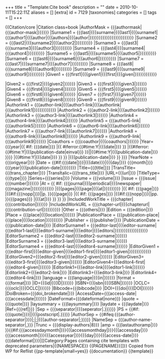 +++
title = "Template:Cite book"
description = ""
date = 2010-10-11T15:22:11Z
aliases = []
[extra]
id = 7129
[taxonomies]
categories = []
tags = []
+++

{{Citation/core
 |Citation class=book
  |AuthorMask = {{{authormask|{{{author-mask|}}}}}}
  |Surname1 = {{{last|{{{surname|{{{last1|{{{surname1|{{{author1|{{{author|{{{authors|{{{author|}}}}}}}}}}}}}}}}}}}}}}}}
  |Surname2 = {{{last2|{{{surname2|{{{author2|}}}}}}}}}
  |Surname3 = {{{last3|{{{surname3|{{{author3|}}}}}}}}}
  |Surname4 = {{{last4|{{{surname4|{{{author4|}}}}}}}}}
  |Surname5 = {{{last5|{{{surname5|{{{author5|}}}}}}}}}
  |Surname6 = {{{last6|{{{surname6|{{{author6|}}}}}}}}}
  |Surname7 = {{{last7|{{{surname7|{{{author7|}}}}}}}}}
  |Surname8 = {{{last8|{{{surname8|{{{author8|}}}}}}}}}
  |Surname9 = {{{last9|{{{surname9|{{{author9|}}}}}}}}}
  |Given1 = {{{first1|{{{given1|{{{first|{{{given|}}}}}}}}}}}}

  |Given2 = {{{first2|{{{given2|}}}}}}
  |Given3 = {{{first3|{{{given3|}}}}}}
  |Given4 = {{{first4|{{{given4|}}}}}}
  |Given5 = {{{first5|{{{given5|}}}}}}
  |Given6 = {{{first6|{{{given6|}}}}}}
  |Given7 = {{{first7|{{{given7|}}}}}}
  |Given8 = {{{first8|{{{given8|}}}}}}
  |Given9 = {{{first9|{{{given9|}}}}}}
  |Authorlink1 = {{{author-link|{{{author1-link|{{{authorlink|{{{authorlink1|}}}}}}}}}}}}
  |Authorlink2 = {{{author2-link|{{{authorlink2|}}}}}}
  |Authorlink3 = {{{author3-link|{{{authorlink3|}}}}}}
  |Authorlink4 = {{{author4-link|{{{authorlink4|}}}}}}
  |Authorlink5 = {{{author5-link|{{{authorlink5|}}}}}}
  |Authorlink6 = {{{author6-link|{{{authorlink6|}}}}}}
  |Authorlink7 = {{{author7-link|{{{authorlink7|}}}}}}
  |Authorlink8 = {{{author8-link|{{{authorlink8|}}}}}}
  |Authorlink9 = {{{author9-link|{{{authorlink9|}}}}}}
  |Coauthors = {{{coauthor|{{{coauthors|}}}}}}
  |Year={{{year|{{    <!-- attempt to derive year from date, if possible -->
             #if: {{{date|}}}
             |{{
                #iferror:{{#time:Y|{{{date|}}} }}
                |{{#iferror:{{#time:Y|{{{publication-date|einval}}} }}||{{#time:Y|{{{publication-date|}}} }}}}
                |{{#time:Y|{{{date|}}} }}
              }}
             |{{{publication-date|}}} <!-- last resort -->
           }}
        }}}
  |YearNote = {{{origyear|}}}
  |Date = {{#if:{{{date|}}}|{{{date}}}|{{{day|}}} {{{month|}}} {{{year|{{{publication-date|}}}}}}}}
  |Title={{{title|}}}
  |TransTitle={{{trans_chapter|}}}
  |TransItalic={{{trans_title|}}}
  |URL={{{url|}}}
  |TitleType={{{type|}}}
  |Series={{{series|}}}
  |Volume = {{{volume|}}}
  |Issue = {{{issue|{{{number|}}}}}}
  |At = {{
          #if: {{{journal|{{{periodical|{{{newspaper|{{{magazine|}}}}}}}}}}}}
          |{{{pages|{{{page|{{{at|}}}}}}}}}
          |{{
             #if: {{{page|}}}
             |{{#if:{{{nopp|}}}||p. }}{{{page}}}
             |{{
                #if: {{{pages|}}}
                |{{#if:{{{nopp|}}}||pp. }}{{{pages}}}
                |{{{at|}}}
              }}
           }}
        }}
  |IncludedWorkTitle = {{{chapter|{{{contribution|}}}}}}
  |IncludedWorkURL = {{{chapter-url|{{{chapterurl|{{{contribution-url|}}}}}}}}}
  |Other = {{{others|}}}
  |Edition = {{{edition|}}}
  |Place = {{{place|{{{location|}}}}}}
  |PublicationPlace = {{{publication-place|{{{place|{{{location|}}}}}}}}}
  |Publisher = {{{publisher|}}}
  |PublicationDate = {{{publication-date|}}}
  |EditorSurname1 = {{{editor-last|{{{editor-surname|{{{editor1-last|{{{editor1-surname|{{{editor|{{{editors|}}}}}}}}}}}}}}}}}}
  |EditorSurname2 = {{{editor2-last|{{{editor2-surname|}}}}}}
  |EditorSurname3 = {{{editor3-last|{{{editor3-surname|}}}}}}
  |EditorSurname4 = {{{editor4-last|{{{editor4-surname|}}}}}}
  |EditorGiven1 = {{{editor-first|{{{editor-given|{{{editor1-first|{{{editor1-given|}}}}}}}}}}}}
  |EditorGiven2={{{editor2-first|{{{editor2-given|}}}}}}
  |EditorGiven3={{{editor3-first|{{{editor3-given|}}}}}}
  |EditorGiven4={{{editor4-first|{{{editor4-given|}}}}}}
  |Editorlink1={{{editor-link|{{{editor1-link|}}}}}}
  |Editorlink2={{{editor2-link|}}}
  |Editorlink3={{{editor3-link|}}}
  |Editorlink4={{{editor4-link|}}}
  |language = {{{language|{{{in|}}}}}}
  |format = {{{format|}}}
  |ID={{{id|{{{ID|}}}}}}
  |ISBN={{{isbn|{{{ISBN|}}}}}}
  |OCLC={{{oclc|{{{OCLC|}}}}}}
  |Bibcode={{{bibcode|}}}
  |DOI={{{doi|{{{DOI|}}}}}}
  |DoiBroken={{{doi_brokendate|}}}
  |AccessDate={{{access-date|{{{accessdate|}}}}}}
  |DateFormat={{{dateformat|none}}}
  |quote = {{{quote|}}}
  |laysummary = {{{laysummary|}}}
  |laydate = {{{laydate|}}}
  |Ref={{{ref|}}}
  |Sep = {{{separator|{{{seperator|.}}}}}}
  |PS = {{#if:{{{quote|}}}||{{{postscript|.}}}}}
  |AuthorSep = {{#ifeq:{{{author-separator|}}}|;|&#059;|{{{author-separator|&#059;}}}}}&#32;
  |NameSep = {{{author-name-separator|,}}}&#32;
  |Trunc = {{{display-authors|8}}}
  |amp = {{{lastauthoramp|}}}
}}{{#if:{{{accessdaymonth|}}}{{{accessmonthday|}}}{{{accessday|}}}{{{accessmonth|}}}{{{accessyear|}}}{{{day|}}}{{{access-date|}}}{{{dateformat|}}}|[[Category:Pages containing cite templates with deprecated parameters|{{NAMESPACE}} {{PAGENAME}}]]}}<noinclude>
Copied from WP for Reflist
{{pp-template|small=yes}}
{{documentation}}
{{template}}</noinclude>
